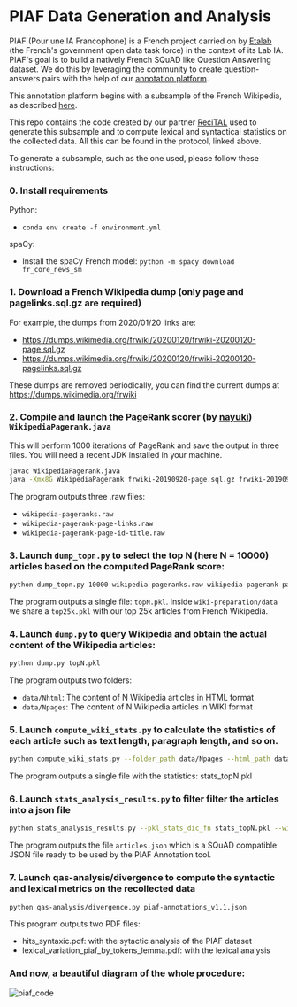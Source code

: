 # PIAF Data Generation and Analysis
PIAF (Pour une IA Francophone)  is a French project carried on by [Etalab](https://etalab.gouv.fr) (the French's government open data task force) in the context of its Lab IA.
PIAF's goal is to build a natively French SQuAD like Question Answering dataset. We do this by leveraging the community to create
question-answers pairs with the help of our [annotation platform](https://github.com/etalab/piaf).

This annotation platform begins with a subsample of the French Wikipedia, as described [here](https://piaf.etalab.studio/protocole-fr/).

This repo contains the code created by our partner [ReciTAL](https://recital.ai) used to generate this subsample and to compute lexical and syntactical statistics on the
collected data. All this can be found in the protocol, linked above.

To generate a subsample, such as the one used, please follow these instructions:

### 0. Install requirements 
Python: 
* ```conda env create -f environment.yml```

spaCy:
* Install the spaCy French model:
```python -m spacy download fr_core_news_sm```

### 1. Download a French Wikipedia dump (only page and pagelinks.sql.gz are required)

For example, the dumps from 2020/01/20 links are:
* https://dumps.wikimedia.org/frwiki/20200120/frwiki-20200120-page.sql.gz
* https://dumps.wikimedia.org/frwiki/20200120/frwiki-20200120-pagelinks.sql.gz

These dumps are removed periodically, you can find the current dumps at https://dumps.wikimedia.org/frwiki

### 2. Compile and launch the PageRank scorer (by [nayuki](https://www.nayuki.io/page/computing-wikipedias-internal-pageranks)) ```WikipediaPagerank.java```
This will perform 1000 iterations of PageRank and save the output in three files. You will need a recent JDK installed in your machine.

```bash
javac WikipediaPagerank.java
java -Xmx8G WikipediaPagerank frwiki-20190920-page.sql.gz frwiki-20190920-pagelinks.sql.gz 1000
```

The program outputs three .raw files:

* ```wikipedia-pageranks.raw```
* ```wikipedia-pagerank-page-links.raw```
* ```wikipedia-pagerank-page-id-title.raw```

### 3. Launch ```dump_topn.py``` to select the top N (here N = 10000) articles based on the computed PageRank score:
```bash
python dump_topn.py 10000 wikipedia-pageranks.raw wikipedia-pagerank-page-id-title.raw output_path_wikipedia-pagerank-title.txt
```

The program outputs a single file: ```topN.pkl```. Inside ```wiki-preparation/data``` we share a ```top25k.pkl``` with our top 25k articles from French Wikipedia.

### 4. Launch ```dump.py``` to query Wikipedia and obtain the actual content of the Wikipedia articles:
```bash
python dump.py topN.pkl
```

The program outputs two folders:
* ```data/Nhtml```: The content of N Wikipedia articles in HTML format
* ```data/Npages```: The content of N Wikipedia articles in WIKI format

### 5. Launch ```compute_wiki_stats.py``` to calculate the statistics of each article such as text length, paragraph length, and so on.
```bash
python compute_wiki_stats.py --folder_path data/Npages --html_path data/Nhtml --output_dic_fn stats_topN.pkl
``` 

The program outputs a single file with the statistics: stats_topN.pkl

### 6. Launch ```stats_analysis_results.py``` to filter filter the articles into a json file
```bash
python stats_analysis_results.py --pkl_stats_dic_fn stats_topN.pkl --wiki_path data/Npages --html_path Nhtml --output_json_article_fn articles.json --min_paragraphs 5 --min_len_paragraphs 500 --max_len_paragraphs 1000 
```

The program outputs the file ```articles.json``` which is a SQuAD compatible JSON file ready to be used by the PIAF Annotation tool.

### 7. Launch qas-analysis/divergence to compute the syntactic and lexical metrics on the recollected data
```bash
python qas-analysis/divergence.py piaf-annotations_v1.1.json
```

This program outputs two PDF files:
* hits_syntaxic.pdf: with the sytactic analysis of the PIAF dataset
* lexical_variation_piaf_by_tokens_lemma.pdf: with the lexical analysis

### And now, a beautiful diagram of the whole procedure:
![piaf_code](https://user-images.githubusercontent.com/1085210/73561370-27478c80-4459-11ea-80cb-7a0dd4655deb.png)

